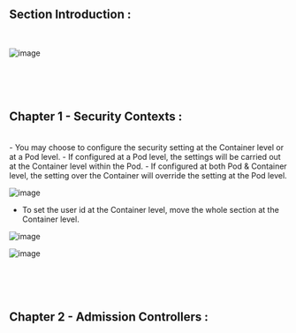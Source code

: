 ## Section Introduction :
</br>

![image](https://github.com/its-sachink/GIT-CKS-NOTES/assets/25415707/4876de1c-a03c-402d-8c5a-81a0d947cb2b)

</br>
</br>
</br>

## Chapter 1 - Security Contexts :
</br>
- You may choose to configure the security setting at the Container level or at a Pod level.
- If configured at a Pod level, the settings will be carried out at the Container level within the Pod.
- If configured at both Pod & Container level, the setting over the Container will override the setting at the Pod level.

![image](https://github.com/its-sachink/GIT-CKS-NOTES/assets/25415707/154ba9bb-2eac-4de0-8dea-6c4e0b4c38c4)

- To set the user id at the Container level, move the whole section at the Container level.

![image](https://github.com/its-sachink/GIT-CKS-NOTES/assets/25415707/0773ea4f-dc76-48d4-ada1-4fc6d512b555)

![image](https://github.com/its-sachink/GIT-CKS-NOTES/assets/25415707/52f76ed1-f049-467a-9a3e-6a1dcff7ebd5)

</br>
</br>
</br>

## Chapter 2 - Admission Controllers :
</br>






